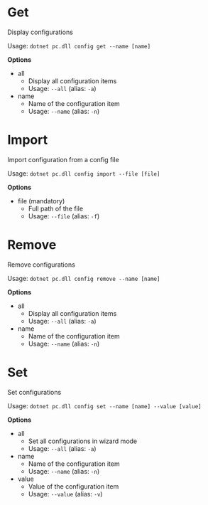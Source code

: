 # Get
Display configurations

Usage: 
`dotnet pc.dll config get --name [name]`

**Options**
* all
    * Display all configuration items
    * Usage: `--all` (alias: `-a`)
* name
    * Name of the configuration item
    * Usage: `--name` (alias: `-n`)

# Import
Import configuration from a config file

Usage: 
`dotnet pc.dll config import --file [file]`

**Options**
* file (mandatory)
    * Full path of the file
    * Usage: `--file` (alias: `-f`)

# Remove
Remove configurations

Usage: 
`dotnet pc.dll config remove --name [name]`

**Options**
* all
    * Display all configuration items
    * Usage: `--all` (alias: `-a`)
* name
    * Name of the configuration item
    * Usage: `--name` (alias: `-n`)

# Set
Set configurations

Usage: 
`dotnet pc.dll config set --name [name] --value [value]` 

**Options**
* all
    * Set all configurations in wizard mode
    * Usage: `--all` (alias: `-a`)
* name
    * Name of the configuration item
    * Usage: `--name` (alias: `-n`)
* value
    * Value of the configuration item
    * Usage: `--value` (alias: `-v`)